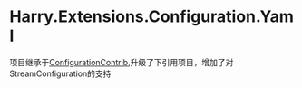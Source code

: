 # Harry.Extensions.Configuration.Yaml
项目继承于[ConfigurationContrib](https://github.com/MartinJohns/ConfigurationContrib),升级了下引用项目，增加了对StreamConfiguration的支持
